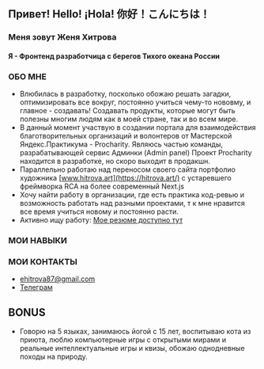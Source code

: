 
## Привет! Hello! ¡Hola! 你好！こんにちは！
### Меня зовут Женя Хитрова
#### Я - Фронтенд разработчица с берегов Тихого океана России

### ОБО МНЕ
- Влюбилась в разработку, посколько обожаю решать загадки, оптимизировать все вокруг, постоянно учиться чему-то нововму, и главное - создавать! Создавать продукты, которые могут быть полезны многим людям как в моей стране, так и во всем мире.
- В данный момент участвую в создании портала для взаимодействия благотворительных организаций и волонтеров от Мастерской Яндекс.Практикума - Procharity. Являюсь частью команды, разрабатывающей сервис Админки (Admin panel) Проект Procharity находится в разработке, но скоро выходит в продакшн.
- Параллельно работаю над переносом своего сайта портфолио художника [www.hitrova.art](https://hitrova.art/) с уcтаревшего фреймворка RCA на более современный Next.js
- Хочу найти работу в организации, где есть практика код-ревью и возможность работать над разными проектами, т к мне нравится все время учиться новому и постоянно расти.
- Активно ищу работу: [Мое резюме доступно тут](https://disk.yandex.ru/i/c_MDKrJd6IzQ5w)

### МОИ НАВЫКИ

### МОИ КОНТАКТЫ

- ehitrova87@gmail.com
- [Телеграм](https://t.me/jarotea)

## BONUS 
- Говорю на 5 языках, занимаюсь йогой с 15 лет, воспитываю кота из приюта, люблю компьютерные игры с открытыми мирами и реальные интеллектуальные игры и квизы, обожаю однодневные походы на природу.


